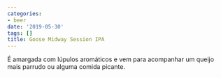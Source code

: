 ```yaml
---
categories:
- beer
date: '2019-05-30'
tags: []
title: Goose Midway Session IPA
---
```


É amargada com lúpulos aromáticos e vem para acompanhar um queijo mais parrudo ou alguma comida picante.